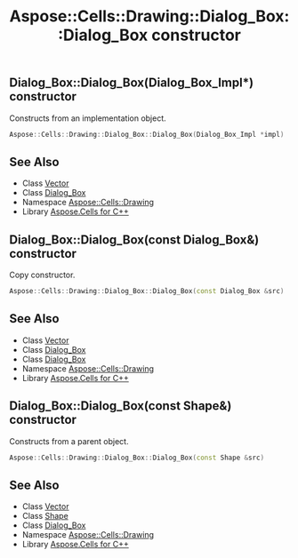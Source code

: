 ﻿---
title: Aspose::Cells::Drawing::Dialog_Box::Dialog_Box constructor
linktitle: Dialog_Box
second_title: Aspose.Cells for C++ API Reference
description: 'Aspose::Cells::Drawing::Dialog_Box::Dialog_Box constructor. Constructs from an implementation object in C++.'
type: docs
weight: 100
url: /cpp/aspose.cells.drawing/dialog_box/dialog_box/
---
## Dialog_Box::Dialog_Box(Dialog_Box_Impl*) constructor


Constructs from an implementation object.

```cpp
Aspose::Cells::Drawing::Dialog_Box::Dialog_Box(Dialog_Box_Impl *impl)
```

## See Also

* Class [Vector](../../../aspose.cells/vector/)
* Class [Dialog_Box](../)
* Namespace [Aspose::Cells::Drawing](../../)
* Library [Aspose.Cells for C++](../../../)
## Dialog_Box::Dialog_Box(const Dialog_Box\&) constructor


Copy constructor.

```cpp
Aspose::Cells::Drawing::Dialog_Box::Dialog_Box(const Dialog_Box &src)
```

## See Also

* Class [Vector](../../../aspose.cells/vector/)
* Class [Dialog_Box](../)
* Class [Dialog_Box](../)
* Namespace [Aspose::Cells::Drawing](../../)
* Library [Aspose.Cells for C++](../../../)
## Dialog_Box::Dialog_Box(const Shape\&) constructor


Constructs from a parent object.

```cpp
Aspose::Cells::Drawing::Dialog_Box::Dialog_Box(const Shape &src)
```

## See Also

* Class [Vector](../../../aspose.cells/vector/)
* Class [Shape](../../shape/)
* Class [Dialog_Box](../)
* Namespace [Aspose::Cells::Drawing](../../)
* Library [Aspose.Cells for C++](../../../)
